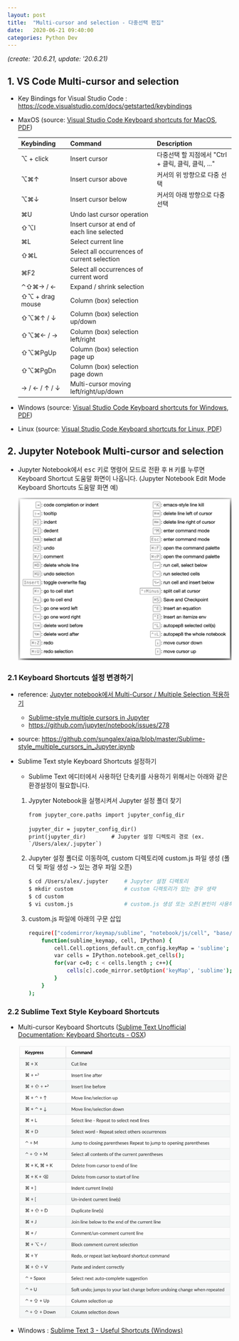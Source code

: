 ```yaml
---
layout: post
title:  "Multi-cursor and selection - 다중선택 편집"
date:   2020-06-21 09:40:00
categories: Python Dev
---
```


*(create: '20.6.21, update: '20.6.21)*

## 1. VS Code Multi-cursor and selection

- Key Bindings for Visual Studio Code : <https://code.visualstudio.com/docs/getstarted/keybindings>

- MaxOS (source: [Visual Studio Code Keyboard shortcuts for MacOS, PDF](https://code.visualstudio.com/shortcuts/keyboard-shortcuts-macos.pdf))

  | Keybinding      | Command                                     | Description                                         |
  | :-------------- | :------------------------------------------ | :-------------------------------------------------- |
  | ⌥ + click       | Insert cursor                               | 다중선택 할 지점에서 "Ctrl + 클릭, 클릭, 클릭, ..." |
  | ⌥⌘↑             | Insert cursor above                         | 커서의 위 방향으로 다중 선택                        |
  | ⌥⌘↓             | Insert cursor below                         | 커서의 아래 방향으로 다중 선택                      |
  | ⌘U              | Undo last cursor operation                  |                                                     |
  | ⇧⌥I             | Insert cursor at end of each line selected  |                                                     |
  | ⌘L              | Select current line                         |                                                     |
  | ⇧⌘L             | Select all occurrences of current selection |                                                     |
  | ⌘F2             | Select all occurrences of current word      |                                                     |
  | ⌃⇧⌘→ / ←        | Expand / shrink selection                   |                                                     |
  | ⇧⌥ + drag mouse | Column (box) selection                      |                                                     |
  | ⇧⌥⌘↑ / ↓        | Column (box) selection up/down              |                                                     |
  | ⇧⌥⌘← / →        | Column (box) selection left/right           |                                                     |
  | ⇧⌥⌘PgUp         | Column (box) selection page up              |                                                     |
  | ⇧⌥⌘PgDn         | Column (box) selection page down            |                                                     |
  | → / ← / ↑ / ↓   | Multi-cursor moving left/right/up/down      |                                                     |

- Windows (source: [Visual Studio Code Keyboard shortcuts for Windows, PDF](https://code.visualstudio.com/shortcuts/keyboard-shortcuts-windows.pdf))

- Linux (source: [Visual Studio Code Keyboard shortcuts for Linux, PDF](https://code.visualstudio.com/shortcuts/keyboard-shortcuts-linux.pdf))

## 2. Jupyter Notebook Multi-cursor and selection

- Jupyter Notebook에서 <kbd>esc</kbd> 키로 명령어 모드로 전환 후 <kbd>H</kbd> 키를 누루면 Keyboard Shortcut 도움말 화면이 나옵니다. (Jupyter Notebook Edit Mode Keyboard Shortcuts 도움말 화면 예)

  ![keyboard shortcuts(default)](/img/jupyter-notebook-shortcuts.png)

### 2.1 Keyboard Shortcuts 설정 변경하기

- reference: [Jupyter notebook에서 Multi-Cursor / Multiple Selection 적용하기](https://rrbb014.tistory.com/26)
  - [Sublime-style multiple cursors in Jupyter](https://www.perfectlyrandom.org/2016/03/19/sublime-text-style-multiple-cursors-in-jupyter-notebook/)
  - <https://github.com/jupyter/notebook/issues/278>

- source: <https://github.com/sungalex/aiqa/blob/master/Sublime-style_multiple_cursors_in_Jupyter.ipynb>

- Sublime Text style Keyboard Shortcuts 설정하기

  - Sublime Text 에디터에서 사용하던 단축키를 사용하기 위해서는 아래와 같은 환경설정이 필요합니다. 

  1. Jypyter Notebook을 실행시켜서 Jupyter 설정 폴더 찾기

      ~~~ipython
      from jupyter_core.paths import jupyter_config_dir
      
      jupyter_dir = jupyter_config_dir()
      print(jupyter_dir)        # Jupyter 설정 디렉토리 경로 (ex. `/Users/alex/.jupyter`)
      ~~~

  2. Jupyter 설정 폴더로 이동하여, custom 디렉토리에 custom.js 파일 생성 (폴더 및 파일 생성 -> 있는 경우 파일 오픈)

      ~~~bash
      $ cd /Users/alex/.jupyter     # Jupyter 설정 디렉토리
      $ mkdir custom                # custom 디렉토리가 있는 경우 생략
      $ cd custom
      $ vi custom.js                # custom.js 생성 또는 오픈(본인이 사용하기 편한 텍스트 편집기를 사용하면 됨)
      ~~~

  3. custom.js 파일에 아래의 구문 삽입

      ~~~bash
      require(["codemirror/keymap/sublime", "notebook/js/cell", "base/js/namespace"],
          function(sublime_keymap, cell, IPython) {
              cell.Cell.options_default.cm_config.keyMap = 'sublime';
              var cells = IPython.notebook.get_cells();
              for(var c=0; c < cells.length ; c++){
                  cells[c].code_mirror.setOption('keyMap', 'sublime');
              }
          } 
      );
      ~~~

### 2.2 Sublime Text Style Keyboard Shortcuts

- Multi-cursor Keyboard Shortcuts ([Sublime Text Unofficial Documentation: Keyboard Shortcuts - OSX](https://sublime-text-unofficial-documentation.readthedocs.io/en/sublime-text-2/reference/keyboard_shortcuts_osx.html))

  ![sublime keyboard shortcuts](/img/sublime-keyboard-shortcuts-editing.png)

- Windows : [Sublime Text 3 - Useful Shortcuts (Windows)](https://gist.github.com/mrliptontea/4c793ebdf72ed145bcbf)
